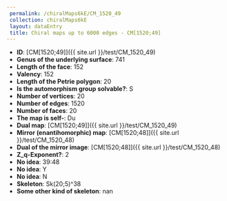 ```yaml
--- 
 permalink: /chiralMaps6kE/CM_1520_49 
 collection: chiralMaps6kE
 layout: dataEntry
 title: Chiral maps up to 6000 edges - CM[1520;49]
---
```


- **ID**: [CM[1520;49]]({{ site.url }}/test/CM_1520_49)
- **Genus of the underlying surface**: 741
- **Length of the face**: 152
- **Valency**: 152
- **Length of the Petrie polygon**: 20
- **Is the automorphism group solvable?**: S
- **Number of vertices**: 20
- **Number of edges**: 1520
- **Number of faces**: 20
- **The map is self-**: Du
- **Dual map**: [CM[1520;49]]({{ site.url }}/test/CM_1520_49)
- **Mirror (enantihomorphic) map**: [CM[1520;48]]({{ site.url }}/test/CM_1520_48)
- **Dual of the mirror image**: [CM[1520;48]]({{ site.url }}/test/CM_1520_48)
- **Z_q-Exponent?**: 2
- **No idea**:  39:48
- **No idea**: Y
- **No idea**: N
- **Skeleton**: Sk(20;5)^38
- **Some other kind of skeleton**: nan
